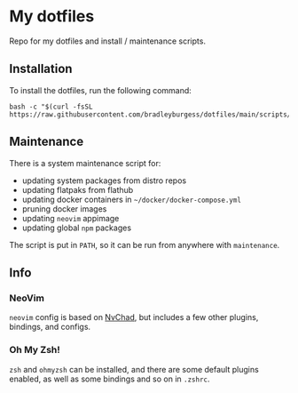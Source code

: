 # My dotfiles

Repo for my dotfiles and install / maintenance scripts.

## Installation

To install the dotfiles, run the following command:

```
bash -c "$(curl -fsSL https://raw.githubusercontent.com/bradleyburgess/dotfiles/main/scripts/installer/install.bash)"
```

## Maintenance

There is a system maintenance script for:

- updating system packages from distro repos
- updating flatpaks from flathub
- updating docker containers in `~/docker/docker-compose.yml`
- pruning docker images
- updating `neovim` appimage
- updating global `npm` packages

The script is put in `PATH`, so it can be run from anywhere with `maintenance`.

## Info

### NeoVim

`neovim` config is based on [NvChad](https://nvchad.github.io), but includes a few other plugins, bindings, and configs.

### Oh My Zsh!

`zsh` and `ohmyzsh` can be installed, and there are some default plugins enabled, as well as some bindings and so on in `.zshrc`.
